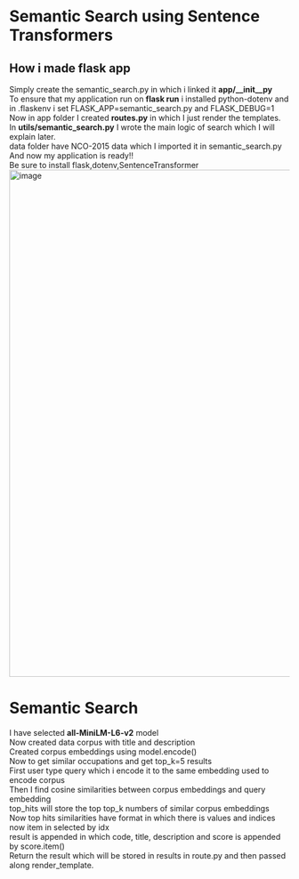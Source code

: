 # Semantic Search using Sentence Transformers
## How i made flask app
Simply create the semantic_search.py in which i linked it **app/__init__py**  
To ensure that my application run on **flask run** i installed python-dotenv and in .flaskenv i set FLASK_APP=semantic_search.py and FLASK_DEBUG=1  
Now in app folder I created **routes.py** in which I just render the templates.  
In **utils/semantic_search.py** I wrote the main logic of search which I will explain later.  
data folder have NCO-2015 data which I imported it in semantic_search.py  
And now my application is ready!!  
Be sure to install flask,dotenv,SentenceTransformer   
<img width="1919" height="912" alt="image" src="https://github.com/user-attachments/assets/6c00e8df-38a2-48a0-8a70-44102e8e192d" />

# Semantic Search  
I have selected **all-MiniLM-L6-v2** model  
Now created data corpus with title and description  
Created corpus embeddings using model.encode()  
Now to get similar occupations and get top_k=5 results  
First user type query which i encode it to the same embedding used to encode corpus  
Then I find cosine similarities between corpus embeddings and query embedding  
top_hits will store the top top_k numbers of similar corpus embeddings  
Now top hits similarities have format in which there is values and indices  
now item in selected by idx  
result is appended in which code, title, description and score is appended by score.item()  
Return the result which will be stored in results in route.py and then passed along render_template.

